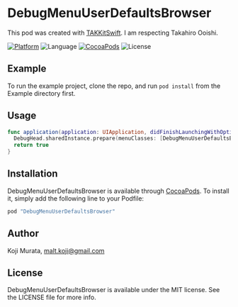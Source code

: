 # DebugMenuUserDefaultsBrowser

This pod was created with [TAKKitSwift](https://cocoapods.org/pods/TAKKitSwift).
I am respecting Takahiro Ooishi.

[![Platform](https://img.shields.io/cocoapods/p/DebugMenuUserDefaultsBrowser.svg?style=flat)](http://cocoapods.org/pods/DebugMenuUserDefaultsBrowser)
![Language](https://img.shields.io/badge/language-Swift%202.2-orange.svg)
[![CocoaPods](https://img.shields.io/cocoapods/v/DebugMenuUserDefaultsBrowser.svg?style=flat)](http://cocoapods.org/pods/DebugMenuUserDefaultsBrowser)
![License](https://img.shields.io/github/license/malt03/DebugMenuUserDefaultsBrowser.svg?style=flat)

## Example

To run the example project, clone the repo, and run `pod install` from the Example directory first.

## Usage

```swift
func application(application: UIApplication, didFinishLaunchingWithOptions launchOptions: [NSObject: AnyObject]?) -> Bool {
  DebugHead.sharedInstance.prepare(menuClasses: [DebugMenuUserDefaultsBrowserViewController.self])
  return true
}
```

## Installation

DebugMenuUserDefaultsBrowser is available through [CocoaPods](http://cocoapods.org). To install
it, simply add the following line to your Podfile:

```ruby
pod "DebugMenuUserDefaultsBrowser"
```

## Author

Koji Murata, malt.koji@gmail.com

## License

DebugMenuUserDefaultsBrowser is available under the MIT license. See the LICENSE file for more info.

